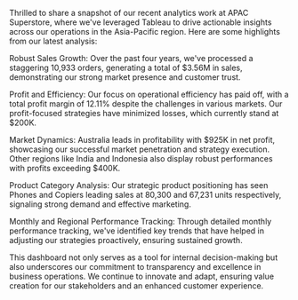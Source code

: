 Thrilled to share a snapshot of our recent analytics work at APAC Superstore, where we've leveraged Tableau to drive actionable insights across our operations in the Asia-Pacific region. Here are some highlights from our latest analysis:

Robust Sales Growth: Over the past four years, we've processed a staggering 10,933 orders, generating a total of $3.56M in sales, demonstrating our strong market presence and customer trust.

Profit and Efficiency: Our focus on operational efficiency has paid off, with a total profit margin of 12.11% despite the challenges in various markets. Our profit-focused strategies have minimized losses, which currently stand at $200K.

Market Dynamics: Australia leads in profitability with $925K in net profit, showcasing our successful market penetration and strategy execution. Other regions like India and Indonesia also display robust performances with profits exceeding $400K.

Product Category Analysis: Our strategic product positioning has seen Phones and Copiers leading sales at 80,300 and 67,231 units respectively, signaling strong demand and effective marketing.

Monthly and Regional Performance Tracking: Through detailed monthly performance tracking, we've identified key trends that have helped in adjusting our strategies proactively, ensuring sustained growth.

This dashboard not only serves as a tool for internal decision-making but also underscores our commitment to transparency and excellence in business operations. We continue to innovate and adapt, ensuring value creation for our stakeholders and an enhanced customer experience.

